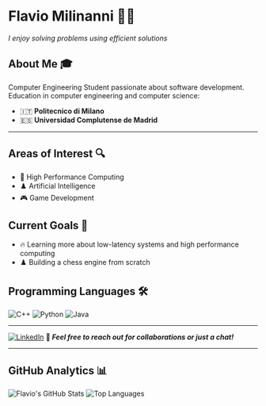 # Flavio Milinanni 👨‍💻
*I enjoy solving problems using efficient solutions*
## About Me 🎓
Computer Engineering Student passionate about software development. <br>
Education in computer engineering and computer science:
- 🇮🇹 **Politecnico di Milano**
- 🇪🇸 **Universidad Complutense de Madrid**
---

## Areas of Interest 🔍
- 🚀 High Performance Computing
- ♟️ Artificial Intelligence
- 🎮 Game Development

## Current Goals 🎯
- 🔥 Learning more about low-latency systems and high performance computing
- ♟️ Building a chess engine from scratch


## Programming Languages 🛠️
![C++](https://img.shields.io/badge/C%2B%2B-00599C?style=for-the-badge&logo=c%2B%2B&logoColor=white)
![Python](https://img.shields.io/badge/Python-3776AB?style=for-the-badge&logo=python&logoColor=white)
![Java](https://img.shields.io/badge/Java-ED8B00?style=for-the-badge&logo=openjdk&logoColor=white)

---
[![LinkedIn](https://img.shields.io/badge/LinkedIn-0077B5?style=for-the-badge&logo=linkedin&logoColor=white)](https://linkedin.com/in/flaviomilinanni)
**💬 *Feel free to reach out for collaborations or just a chat!***

---

## GitHub Analytics 📊
![Flavio's GitHub Stats](https://github-readme-stats.vercel.app/api?username=FlavioMili&show_icons=true&theme=radical&count_private=true)
![Top Languages](https://github-readme-stats.vercel.app/api/top-langs/?username=FlavioMili&layout=compact&theme=radical)

